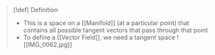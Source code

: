 >[!def] Definition
>- This is a space on a [[Manifold]] (at a particular point) that contains all possible tangent vectors that pass through that point
>- To define a [[Vector Field]], we need a tangent space
>![[IMG_0062.jpg]]
